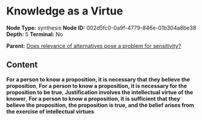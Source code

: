 # Knowledge as a Virtue

**Node Type:** synthesis
**Node ID:** 002d5fc0-0a9f-4779-846e-01b304a8be38
**Depth:** 5
**Terminal:** No

**Parent:** [Does relevance of alternatives pose a problem for sensitivity?](does-relevance-of-alternatives-pose-a-problem-for-sensitivity-antithesis-22218aeb-3c7b-48cf-b179-e9b852a46f17.md)

## Content

**For a person to know a proposition, it is necessary that they believe the proposition**, **For a person to know a proposition, it is necessary for the proposition to be true**, **Justification involves the intellectual virtue of the knower**, **For a person to know a proposition, it is sufficient that they believe the proposition, the proposition is true, and the belief arises from the exercise of intellectual virtues**
